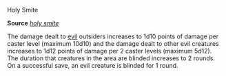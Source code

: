 Holy Smite

**Source** [_holy smite_](/pathfinderRPG/prd/spells/holySmite.html#_holy-smite)

The damage dealt to [evil](/pathfinderRPG/prd/monsters/creatureTypes.html#_evil-subtype) outsiders increases to 1d10 points of damage per caster level (maximum 10d10) and the damage dealt to other evil creatures increases to 1d12 points of damage per 2 caster levels (maximum 5d12). The duration that creatures in the area are blinded increases to 2 rounds. On a successful save, an evil creature is blinded for 1 round.

